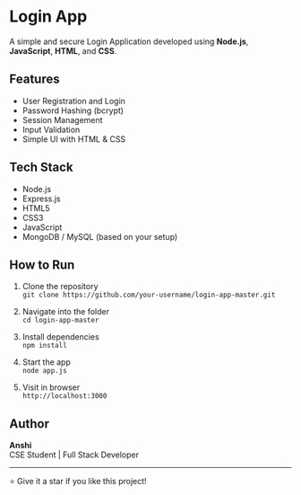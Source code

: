 # Login App

A simple and secure Login Application developed using **Node.js**, **JavaScript**, **HTML**, and **CSS**.

## Features

- User Registration and Login
- Password Hashing (bcrypt)
- Session Management
- Input Validation
- Simple UI with HTML & CSS

## Tech Stack

- Node.js
- Express.js
- HTML5
- CSS3
- JavaScript
- MongoDB / MySQL (based on your setup)

## How to Run

1. Clone the repository  
   `git clone https://github.com/your-username/login-app-master.git`

2. Navigate into the folder  
   `cd login-app-master`

3. Install dependencies  
   `npm install`

4. Start the app  
   `node app.js`

5. Visit in browser  
   `http://localhost:3000`

## Author

**Anshi**  
CSE Student | Full Stack Developer

---

⭐️ Give it a star if you like this project!
